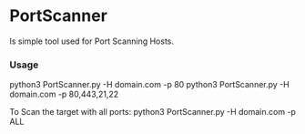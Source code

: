 # PortScanner
Is simple tool used for Port Scanning Hosts.


### Usage
python3 PortScanner.py -H domain.com -p 80
python3 PortScanner.py -H domain.com -p 80,443,21,22

To Scan the target with all ports:
python3 PortScanner.py -H domain.com -p ALL 
